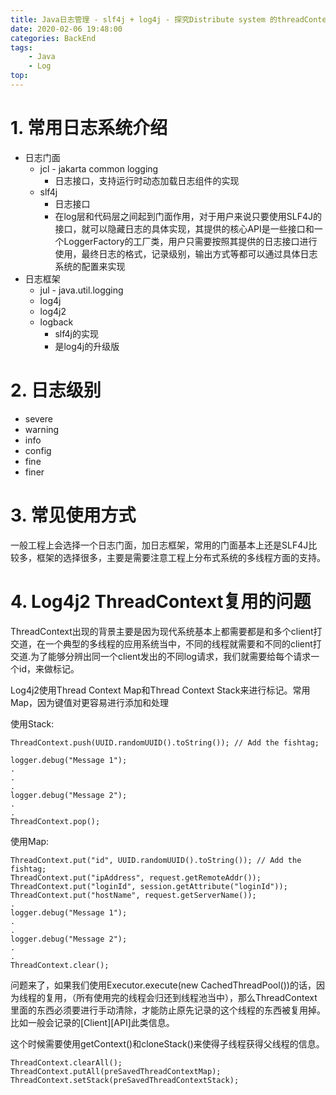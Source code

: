 ```yaml
---
title: Java日志管理 - slf4j + log4j - 探究Distribute system 的threadContext复用的问题
date: 2020-02-06 19:48:00
categories: BackEnd
tags:
    - Java
    - Log
top:
---
```

# 1. 常用日志系统介绍

+ 日志门面
    + jcl - jakarta common logging  
        + 日志接口，支持运行时动态加载日志组件的实现 
    + slf4j
        + 日志接口
        + 在log层和代码层之间起到门面作用，对于用户来说只要使用SLF4J的接口，就可以隐藏日志的具体实现，其提供的核心API是一些接口和一个LoggerFactory的工厂类，用户只需要按照其提供的日志接口进行使用，最终日志的格式，记录级别，输出方式等都可以通过具体日志系统的配置来实现
+ 日志框架
    + jul - java.util.logging 
    + log4j
    + log4j2
    + logback
        + slf4j的实现 
        + 是log4j的升级版

# 2. 日志级别

+ severe
+ warning 
+ info
+ config
+ fine 
+ finer 

# 3. 常见使用方式

一般工程上会选择一个日志门面，加日志框架，常用的门面基本上还是SLF4J比较多，框架的选择很多，主要是需要注意工程上分布式系统的多线程方面的支持。

# 4. Log4j2 ThreadContext复用的问题

ThreadContext出现的背景主要是因为现代系统基本上都需要都是和多个client打交道，在一个典型的多线程的应用系统当中，不同的线程就需要和不同的client打交道.为了能够分辨出同一个client发出的不同log请求，我们就需要给每个请求一个id，来做标记。

Log4j2使用Thread Context Map和Thread Context Stack来进行标记。常用Map，因为键值对更容易进行添加和处理

使用Stack: 

    ThreadContext.push(UUID.randomUUID().toString()); // Add the fishtag;
     
    logger.debug("Message 1");
    .
    .
    .
    logger.debug("Message 2");
    .
    .
    ThreadContext.pop();
    
使用Map: 

    ThreadContext.put("id", UUID.randomUUID().toString()); // Add the fishtag;
    ThreadContext.put("ipAddress", request.getRemoteAddr());
    ThreadContext.put("loginId", session.getAttribute("loginId"));
    ThreadContext.put("hostName", request.getServerName());
    .
    logger.debug("Message 1");
    .
    .
    logger.debug("Message 2");
    .
    .
    ThreadContext.clear();
    
问题来了，如果我们使用Executor.execute(new CachedThreadPool())的话，因为线程的复用，（所有使用完的线程会归还到线程池当中），那么ThreadContext里面的东西必须要进行手动清除，才能防止原先记录的这个线程的东西被复用掉。比如一般会记录的[Client][API]此类信息。

这个时候需要使用getContext()和cloneStack()来使得子线程获得父线程的信息。

    ThreadContext.clearAll();
    ThreadContext.putAll(preSavedThreadContextMap);
    ThreadContext.setStack(preSavedThreadContextStack);